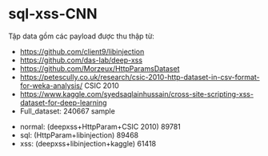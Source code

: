 # sql-xss-CNN
Tập data gồm các payload được thu thập từ:
- https://github.com/client9/libinjection
- https://github.com/das-lab/deep-xss
- https://github.com/Morzeux/HttpParamsDataset
- https://petescully.co.uk/research/csic-2010-http-dataset-in-csv-format-for-weka-analysis/ CSIC 2010
- https://www.kaggle.com/syedsaqlainhussain/cross-site-scripting-xss-dataset-for-deep-learning
- Full_dataset: 240667 sample
+ normal: (deepxss+HttpParam+CSIC 2010) 89781
+ sql: (HttpParam+libinjection) 89468
+ xss: (deepxss+libinjection+kaggle) 61418
